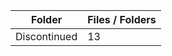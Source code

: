 | Folder       |   Files / Folders |
|--------------|-------------------|
| Discontinued |                13 |